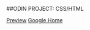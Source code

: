 ##ODIN PROJECT: CSS/HTML

[Preview](http://htmlpreview.github.io/?https://github.com/twachowiak/googlehomepage/index.html)
[Google Home](http://i.imgur.com/cJeJvD6.png)
